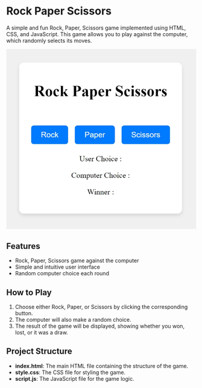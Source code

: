 # Rock Paper Scissors

A simple and fun Rock, Paper, Scissors game implemented using HTML, CSS, and JavaScript. This game allows you to play against the computer, which randomly selects its moves.

![Game Screenshot](assets/Rock%20Paper%20Scissors.jpeg)

## Features

- Rock, Paper, Scissors game against the computer
- Simple and intuitive user interface
- Random computer choice each round

## How to Play

1. Choose either Rock, Paper, or Scissors by clicking the corresponding button.
2. The computer will also make a random choice.
3. The result of the game will be displayed, showing whether you won, lost, or it was a draw.

## Project Structure

- **index.html**: The main HTML file containing the structure of the game.
- **style.css**: The CSS file for styling the game.
- **script.js**: The JavaScript file for the game logic.
